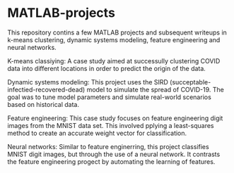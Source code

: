 # MATLAB-projects
This repository contins a few MATLAB projects and subsequent writeups in k-means clustering, dynamic systems modeling, feature engineering and neural networks.

K-means classiying: A case study aimed at successully clustering COVID data into different locations in order to predict the origin of the data.

Dynamic systems modeling: This project uses the SIRD (succeptable-infectied-recovered-dead) model to simulate the spread of COVID-19. The goal was to tune model parameters and simulate real-world scenarios based on historical data.

Feature engineering: This case study focuses on feature engineering digit images from the MNIST data set. This involved pplying a least-squares method to create an accurate weight vector for classification.

Neural networks: Similar to feature enginerring, this project classifies MNIST digit images, but through the use of a neural network. It contrasts the feature engineering progect by automating the learning of features.
